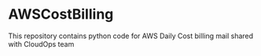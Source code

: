 # AWSCostBilling
This repository contains python code for AWS Daily Cost billing mail shared with CloudOps team 
